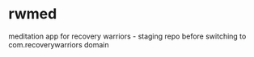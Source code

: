rwmed
=====

meditation app for recovery warriors - staging repo before switching to com.recoverywarriors domain
